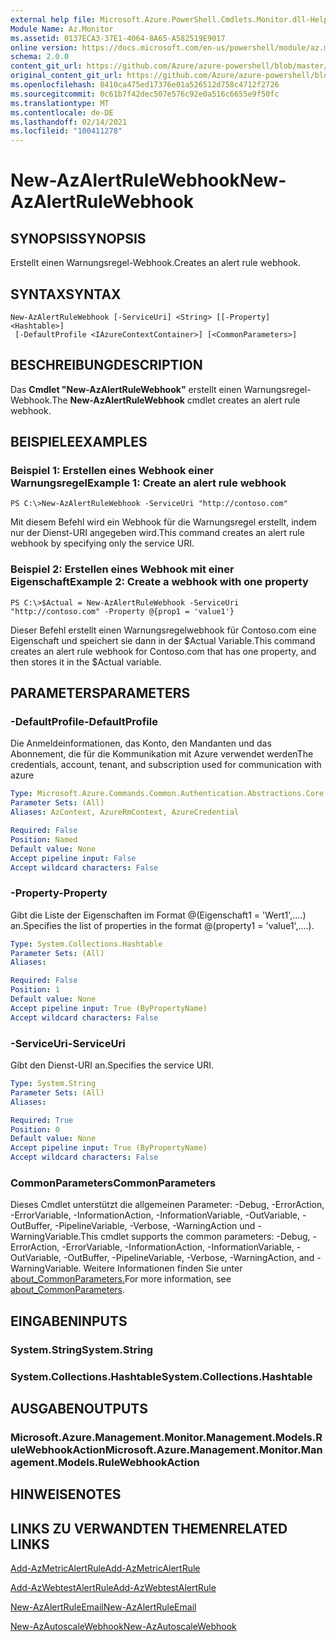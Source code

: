 ```yaml
---
external help file: Microsoft.Azure.PowerShell.Cmdlets.Monitor.dll-Help.xml
Module Name: Az.Monitor
ms.assetid: 0137ECA3-37E1-4064-8A65-A582519E9017
online version: https://docs.microsoft.com/en-us/powershell/module/az.monitor/new-azalertrulewebhook
schema: 2.0.0
content_git_url: https://github.com/Azure/azure-powershell/blob/master/src/Monitor/Monitor/help/New-AzAlertRuleWebhook.md
original_content_git_url: https://github.com/Azure/azure-powershell/blob/master/src/Monitor/Monitor/help/New-AzAlertRuleWebhook.md
ms.openlocfilehash: 8410ca475ed17376e01a526512d758c4712f2726
ms.sourcegitcommit: 0c61b7f42dec507e576c92e0a516c6655e9f50fc
ms.translationtype: MT
ms.contentlocale: de-DE
ms.lasthandoff: 02/14/2021
ms.locfileid: "100411278"
---
```

# <span data-ttu-id="e49d2-101">New-AzAlertRuleWebhook</span><span class="sxs-lookup"><span data-stu-id="e49d2-101">New-AzAlertRuleWebhook</span></span>

## <span data-ttu-id="e49d2-102">SYNOPSIS</span><span class="sxs-lookup"><span data-stu-id="e49d2-102">SYNOPSIS</span></span>
<span data-ttu-id="e49d2-103">Erstellt einen Warnungsregel-Webhook.</span><span class="sxs-lookup"><span data-stu-id="e49d2-103">Creates an alert rule webhook.</span></span>

## <span data-ttu-id="e49d2-104">SYNTAX</span><span class="sxs-lookup"><span data-stu-id="e49d2-104">SYNTAX</span></span>

```
New-AzAlertRuleWebhook [-ServiceUri] <String> [[-Property] <Hashtable>]
 [-DefaultProfile <IAzureContextContainer>] [<CommonParameters>]
```

## <span data-ttu-id="e49d2-105">BESCHREIBUNG</span><span class="sxs-lookup"><span data-stu-id="e49d2-105">DESCRIPTION</span></span>
<span data-ttu-id="e49d2-106">Das **Cmdlet "New-AzAlertRuleWebhook"** erstellt einen Warnungsregel-Webhook.</span><span class="sxs-lookup"><span data-stu-id="e49d2-106">The **New-AzAlertRuleWebhook** cmdlet creates an alert rule webhook.</span></span>

## <span data-ttu-id="e49d2-107">BEISPIELE</span><span class="sxs-lookup"><span data-stu-id="e49d2-107">EXAMPLES</span></span>

### <span data-ttu-id="e49d2-108">Beispiel 1: Erstellen eines Webhook einer Warnungsregel</span><span class="sxs-lookup"><span data-stu-id="e49d2-108">Example 1: Create an alert rule webhook</span></span>
```
PS C:\>New-AzAlertRuleWebhook -ServiceUri "http://contoso.com"
```

<span data-ttu-id="e49d2-109">Mit diesem Befehl wird ein Webhook für die Warnungsregel erstellt, indem nur der Dienst-URI angegeben wird.</span><span class="sxs-lookup"><span data-stu-id="e49d2-109">This command creates an alert rule webhook by specifying only the service URI.</span></span>

### <span data-ttu-id="e49d2-110">Beispiel 2: Erstellen eines Webhook mit einer Eigenschaft</span><span class="sxs-lookup"><span data-stu-id="e49d2-110">Example 2: Create a webhook with one property</span></span>
```
PS C:\>$Actual = New-AzAlertRuleWebhook -ServiceUri "http://contoso.com" -Property @{prop1 = 'value1'}
```

<span data-ttu-id="e49d2-111">Dieser Befehl erstellt einen Warnungsregelwebhook für Contoso.com eine Eigenschaft und speichert sie dann in der $Actual Variable.</span><span class="sxs-lookup"><span data-stu-id="e49d2-111">This command creates an alert rule webhook for Contoso.com that has one property, and then stores it in the $Actual variable.</span></span>

## <span data-ttu-id="e49d2-112">PARAMETERS</span><span class="sxs-lookup"><span data-stu-id="e49d2-112">PARAMETERS</span></span>

### <span data-ttu-id="e49d2-113">-DefaultProfile</span><span class="sxs-lookup"><span data-stu-id="e49d2-113">-DefaultProfile</span></span>
<span data-ttu-id="e49d2-114">Die Anmeldeinformationen, das Konto, den Mandanten und das Abonnement, die für die Kommunikation mit Azure verwendet werden</span><span class="sxs-lookup"><span data-stu-id="e49d2-114">The credentials, account, tenant, and subscription used for communication with azure</span></span>

```yaml
Type: Microsoft.Azure.Commands.Common.Authentication.Abstractions.Core.IAzureContextContainer
Parameter Sets: (All)
Aliases: AzContext, AzureRmContext, AzureCredential

Required: False
Position: Named
Default value: None
Accept pipeline input: False
Accept wildcard characters: False
```

### <span data-ttu-id="e49d2-115">-Property</span><span class="sxs-lookup"><span data-stu-id="e49d2-115">-Property</span></span>
<span data-ttu-id="e49d2-116">Gibt die Liste der Eigenschaften im Format @(Eigenschaft1 = 'Wert1',....) an.</span><span class="sxs-lookup"><span data-stu-id="e49d2-116">Specifies the list of properties in the format @(property1 = 'value1',....).</span></span>

```yaml
Type: System.Collections.Hashtable
Parameter Sets: (All)
Aliases:

Required: False
Position: 1
Default value: None
Accept pipeline input: True (ByPropertyName)
Accept wildcard characters: False
```

### <span data-ttu-id="e49d2-117">-ServiceUri</span><span class="sxs-lookup"><span data-stu-id="e49d2-117">-ServiceUri</span></span>
<span data-ttu-id="e49d2-118">Gibt den Dienst-URI an.</span><span class="sxs-lookup"><span data-stu-id="e49d2-118">Specifies the service URI.</span></span>

```yaml
Type: System.String
Parameter Sets: (All)
Aliases:

Required: True
Position: 0
Default value: None
Accept pipeline input: True (ByPropertyName)
Accept wildcard characters: False
```

### <span data-ttu-id="e49d2-119">CommonParameters</span><span class="sxs-lookup"><span data-stu-id="e49d2-119">CommonParameters</span></span>
<span data-ttu-id="e49d2-120">Dieses Cmdlet unterstützt die allgemeinen Parameter: -Debug, -ErrorAction, -ErrorVariable, -InformationAction, -InformationVariable, -OutVariable, -OutBuffer, -PipelineVariable, -Verbose, -WarningAction und -WarningVariable.</span><span class="sxs-lookup"><span data-stu-id="e49d2-120">This cmdlet supports the common parameters: -Debug, -ErrorAction, -ErrorVariable, -InformationAction, -InformationVariable, -OutVariable, -OutBuffer, -PipelineVariable, -Verbose, -WarningAction, and -WarningVariable.</span></span> <span data-ttu-id="e49d2-121">Weitere Informationen finden Sie unter [about_CommonParameters.](http://go.microsoft.com/fwlink/?LinkID=113216)</span><span class="sxs-lookup"><span data-stu-id="e49d2-121">For more information, see [about_CommonParameters](http://go.microsoft.com/fwlink/?LinkID=113216).</span></span>

## <span data-ttu-id="e49d2-122">EINGABEN</span><span class="sxs-lookup"><span data-stu-id="e49d2-122">INPUTS</span></span>

### <span data-ttu-id="e49d2-123">System.String</span><span class="sxs-lookup"><span data-stu-id="e49d2-123">System.String</span></span>

### <span data-ttu-id="e49d2-124">System.Collections.Hashtable</span><span class="sxs-lookup"><span data-stu-id="e49d2-124">System.Collections.Hashtable</span></span>

## <span data-ttu-id="e49d2-125">AUSGABEN</span><span class="sxs-lookup"><span data-stu-id="e49d2-125">OUTPUTS</span></span>

### <span data-ttu-id="e49d2-126">Microsoft.Azure.Management.Monitor.Management.Models.RuleWebhookAction</span><span class="sxs-lookup"><span data-stu-id="e49d2-126">Microsoft.Azure.Management.Monitor.Management.Models.RuleWebhookAction</span></span>

## <span data-ttu-id="e49d2-127">HINWEISE</span><span class="sxs-lookup"><span data-stu-id="e49d2-127">NOTES</span></span>

## <span data-ttu-id="e49d2-128">LINKS ZU VERWANDTEN THEMEN</span><span class="sxs-lookup"><span data-stu-id="e49d2-128">RELATED LINKS</span></span>


[<span data-ttu-id="e49d2-129">Add-AzMetricAlertRule</span><span class="sxs-lookup"><span data-stu-id="e49d2-129">Add-AzMetricAlertRule</span></span>](./Add-AzMetricAlertRule.md)

[<span data-ttu-id="e49d2-130">Add-AzWebtestAlertRule</span><span class="sxs-lookup"><span data-stu-id="e49d2-130">Add-AzWebtestAlertRule</span></span>](./Add-AzWebtestAlertRule.md)

[<span data-ttu-id="e49d2-131">New-AzAlertRuleEmail</span><span class="sxs-lookup"><span data-stu-id="e49d2-131">New-AzAlertRuleEmail</span></span>](./New-AzAlertRuleEmail.md)

[<span data-ttu-id="e49d2-132">New-AzAutoscaleWebhook</span><span class="sxs-lookup"><span data-stu-id="e49d2-132">New-AzAutoscaleWebhook</span></span>](./New-AzAutoscaleWebhook.md)


